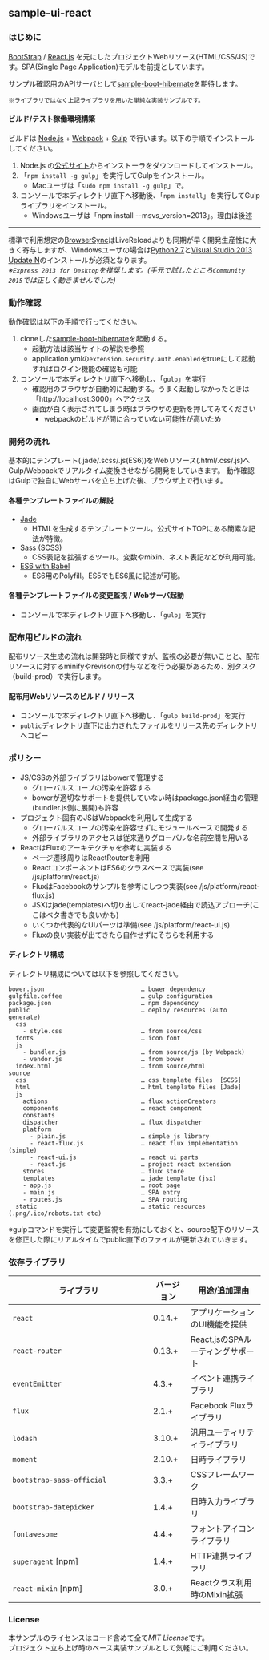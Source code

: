 sample-ui-react
---

### はじめに

[BootStrap](http://getbootstrap.com/) / [React.js](https://facebook.github.io/react/) を元にしたプロジェクトWebリソース(HTML/CSS/JS)です。SPA(Single Page Application)モデルを前提としています。  

サンプル確認用のAPIサーバとして[sample-boot-hibernate](https://github.com/jkazama/sample-boot-hibernate)を期待します。

`※ライブラリではなく上記ライブラリを用いた単純な実装サンプルです。`

#### ビルド/テスト稼働環境構築

ビルドは [Node.js](http://nodejs.jp/) + [Webpack](https://webpack.github.io/) + [Gulp](http://gulpjs.com/) で行います。以下の手順でインストールしてください。

1. Node.js の[公式サイト](http://nodejs.jp/)からインストーラをダウンロードしてインストール。
1. 「`npm install -g gulp`」を実行してGulpをインストール。
    - Macユーザは「`sudo npm install -g gulp`」で。
1. コンソールで本ディレクトリ直下へ移動後、「`npm install`」を実行してGulpライブラリをインストール。
    - Windowsユーザは「npm install --msvs_version=2013」。理由は後述

---

標準で利用想定の[BrowserSync](http://www.browsersync.io/)はLiveReloadよりも同期が早く開発生産性に大きく寄与しますが、Windowsユーザの場合は[Python2.7](https://www.python.org/)と[Visual Studio 2013 Update N](https://www.visualstudio.com/downloads/download-visual-studio-vs)のインストールが必須となります。  
*※`Express 2013 for Desktop`を推奨します。(手元で試したところ`Community 2015`では正しく動きませんでした)*

### 動作確認

動作確認は以下の手順で行ってください。

1. cloneした[sample-boot-hibernate](https://github.com/jkazama/sample-boot-hibernate)を起動する。
    - 起動方法は該当サイトの解説を参照
    - application.ymlの`extension.security.auth.enabled`をtrueにして起動すればログイン機能の確認も可能
1. コンソールで本ディレクトリ直下へ移動し、「`gulp`」を実行
    - 確認用のブラウザが自動的に起動する。うまく起動しなかったときは「http://localhost:3000」へアクセス
    - 画面が白く表示されてしまう時はブラウザの更新を押してみてください
        - webpackのビルドが間に合っていない可能性が高いため

### 開発の流れ

基本的にテンプレート(.jade/.scss/.js(ES6))をWebリソース(.html/.css/.js)へGulp/Webpackでリアルタイム変換させながら開発をしていきます。
動作確認はGulpで独自にWebサーバを立ち上げた後、ブラウザ上で行います。  

#### 各種テンプレートファイルの解説

- [Jade](http://jade-lang.com/)
    - HTMLを生成するテンプレートツール。公式サイトTOPにある簡素な記法が特徴。
- [Sass (SCSS)](http://sass-lang.com/)
    - CSS表記を拡張するツール。変数やmixin、ネスト表記などが利用可能。
- [ES6 with Babel](https://babeljs.io/)
    - ES6用のPolyfill。ES5でもES6風に記述が可能。

#### 各種テンプレートファイルの変更監視 / Webサーバ起動

+ コンソールで本ディレクトリ直下へ移動し、「`gulp`」を実行

### 配布用ビルドの流れ

配布リソース生成の流れは開発時と同様ですが、監視の必要が無いことと、配布リソースに対するminifyやrevisonの付与などを行う必要があるため、別タスク（build-prod）で実行します。

#### 配布用Webリソースのビルド / リリース

+ コンソールで本ディレクトリ直下へ移動し、「`gulp build-prod`」を実行
+ `public`ディレクトリ直下に出力されたファイルをリリース先のディレクトリへコピー

### ポリシー

- JS/CSSの外部ライブラリはbowerで管理する
    - グローバルスコープの汚染を許容する
    - bowerが適切なサポートを提供していない時はpackage.json経由の管理(bundler.js側に展開)も許容
- プロジェクト固有のJSはWebpackを利用して生成する
    - グローバルスコープの汚染を許容せずにモジュールベースで開発する
    - 外部ライブラリのアクセスは従来通りグローバルな名前空間を用いる
- ReactはFluxのアーキテクチャを参考に実装する
    - ページ遷移周りはReactRouterを利用
    - ReactコンポーネントはES6のクラスベースで実装(see /js/platform/react.js)
    - FluxはFacebookのサンプルを参考にしつつ実装(see /js/platform/react-flux.js)
    - JSXはjade(templates)へ切り出してreact-jade経由で読込アプローチ(ここはベタ書きでも良いかも)
    - いくつか代表的なUIパーツは準備(see /js/platform/react-ui.js)
    - Fluxの良い実装が出てきたら自作せずにそちらを利用する

#### ディレクトリ構成

ディレクトリ構成については以下を参照してください。

```
bower.json                           … bower dependency
gulpfile.coffee                      … gulp configuration
package.json                         … npm dependency
public                               … deploy resources (auto generate)
  css
    - style.css                      … from source/css
  fonts                              … icon font
  js
    - bundler.js                     … from source/js (by Webpack)
    - vendor.js                      … from bower
  index.html                         … from source/html
source
  css                                … css template files  [SCSS]
  html                               … html template files [Jade]
  js
    actions                          … flux actionCreators
    components                       … react component
    constants
    dispatcher                       … flux dispatcher
    platform
      - plain.js                     … simple js library
      - react-flux.js                … react flux implementation (simple)
      - react-ui.js                  … react ui parts
      - react.js                     … project react extension
    stores                           … flux store
    templates                        … jade template (jsx)
    - app.js                         … root page
    - main.js                        … SPA entry
    - routes.js                      … SPA routing
  static                             … static resources (.png/.ico/robots.txt etc)
```

※gulpコマンドを実行して変更監視を有効にしておくと、source配下のリソースを修正した際にリアルタイムでpublic直下のファイルが更新されていきます。

### 依存ライブラリ

| ライブラリ               | バージョン | 用途/追加理由 |
| ----------------------- | -------- | ------------- |
| `react`　　　　　　　　　　　　　　  | 0.14.+    | アプリケーションのUI機能を提供 |
| `react-router`           | 0.13.+    | React.jsのSPAルーティングサポート |
| `eventEmitter`           | 4.3.+     | イベント連携ライブラリ |
| `flux`                   | 2.1.+     | Facebook Fluxライブラリ |
| `lodash` 　　　　　　　　　　　　  | 3.10.+    | 汎用ユーティリティライブラリ |
| `moment` 　　　　　　　　　　　　  | 2.10.+    | 日時ライブラリ |
| `bootstrap-sass-official` | 3.3.+    | CSSフレームワーク |
| `bootstrap-datepicker`    | 1.4.+    | 日時入力ライブラリ |
| `fontawesome`             | 4.4.+    | フォントアイコンライブラリ |
| `superagent` [npm]        | 1.4.+    | HTTP連携ライブラリ |
| `react-mixin` [npm]       | 3.0.+    | Reactクラス利用時のMixin拡張 |

### License

本サンプルのライセンスはコード含めて全て*MIT License*です。  
プロジェクト立ち上げ時のベース実装サンプルとして気軽にご利用ください。
